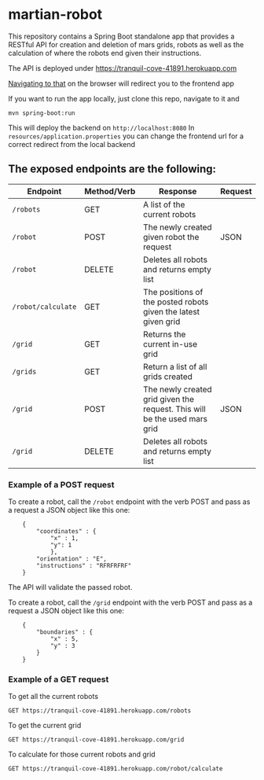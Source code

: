 # martian-robot


This repository contains a Spring Boot standalone app that provides a RESTful API for creation and deletion of mars grids, robots as well as the calculation of where the robots end given their instructions.

The API is deployed  under https://tranquil-cove-41891.herokuapp.com

[Navigating to that](https://tranquil-cove-41891.herokuapp.com) on the browser will redirect you to the frontend app


If you want to run the app locally, just clone this repo, navigate to it and

```
mvn spring-boot:run
```
This will deploy the backend on ```http://localhost:8080``` In ```resources/application.properties``` you can change the frontend url for a correct redirect from the local backend

The exposed endpoints are the following:
- 

Endpoint | Method/Verb | Response | Request
------------ | ------------- | ------------- | ------------- 
```/robots``` | GET | A list of the current robots | 
```/robot``` | POST | The newly created given robot the request | JSON
```/robot``` | DELETE | Deletes all robots and returns empty list |
```/robot/calculate``` | GET | The positions of the posted robots given the latest given grid |
```/grid``` | GET | Returns the current in-use grid
```/grids``` | GET | Return a list of all grids created
```/grid``` | POST | The newly created grid given the request. This will be the used mars grid | JSON
```/grid``` | DELETE | Deletes all robots and returns empty list |

### Example of a POST request
To create a robot, call the ```/robot``` endpoint with the verb POST and pass as a request a JSON object like this one:
```
    {
        "coordinates" : {
            "x" : 1,
            "y": 1
            },
        "orientation" : "E",
        "instructions" : "RFRFRFRF"
    }

```
The API will validate the passed robot.

To create a robot, call the ```/grid``` endpoint with the verb POST and pass as a request a JSON object like this one:
```
    {
        "boundaries" : {
            "x" : 5,
            "y" : 3
        }
    }
```

### Example of a GET request

To get all the current robots

```GET https://tranquil-cove-41891.herokuapp.com/robots```

To get the current grid

```GET https://tranquil-cove-41891.herokuapp.com/grid```

To calculate for those current robots and grid

```GET https://tranquil-cove-41891.herokuapp.com/robot/calculate```
